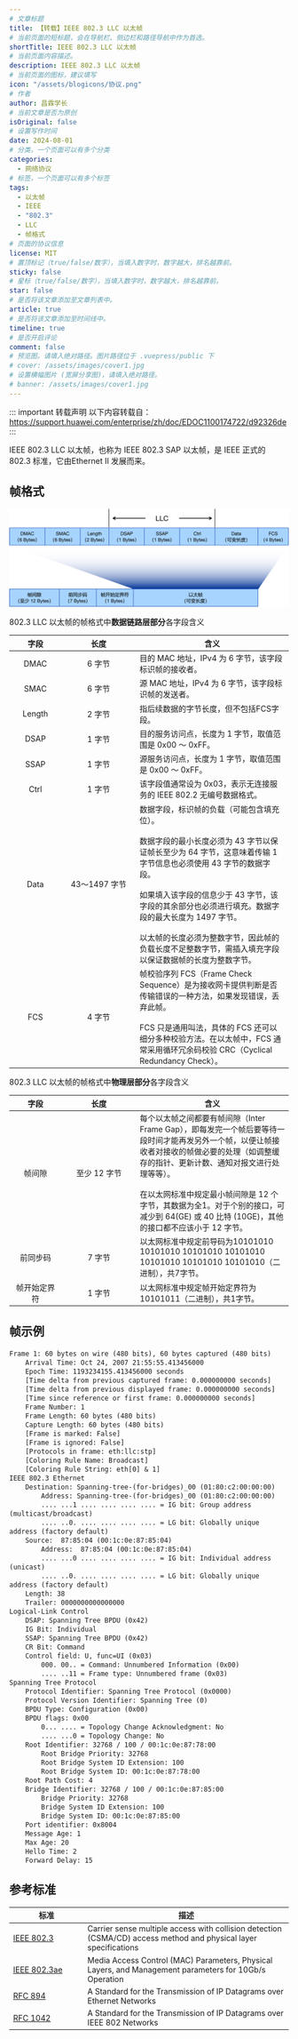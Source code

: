 ```yaml
---
# 文章标题
title: 【转载】IEEE 802.3 LLC 以太帧
# 当前页面的短标题，会在导航栏、侧边栏和路径导航中作为首选。
shortTitle: IEEE 802.3 LLC 以太帧
# 当前页面内容描述。
description: IEEE 802.3 LLC 以太帧
# 当前页面的图标，建议填写
icon: "/assets/blogicons/协议.png"
# 作者
author: 昌霖学长
# 当前文章是否为原创
isOriginal: false
# 设置写作时间
date: 2024-08-01
# 分类，一个页面可以有多个分类
categories: 
  - 网络协议
# 标签，一个页面可以有多个标签
tags: 
  - 以太帧
  - IEEE
  - "802.3"
  - LLC
  - 帧格式
# 页面的协议信息
license: MIT
# 置顶标记（true/false/数字），当填入数字时，数字越大，排名越靠前。
sticky: false
# 星标（true/false/数字），当填入数字时，数字越大，排名越靠前。
star: false
# 是否将该文章添加至文章列表中。
article: true
# 是否将该文章添加至时间线中。
timeline: true
# 是否开启评论
comment: false
# 预览图。请填入绝对路径。图片路径位于 .vuepress/public 下
# cover: /assets/images/cover1.jpg
# 设置横幅图片 (宽屏分享图)，请填入绝对路径。
# banner: /assets/images/cover1.jpg
---
```


::: important 转载声明
以下内容转载自：<https://support.huawei.com/enterprise/zh/doc/EDOC1100174722/d92326de>
:::

IEEE 802.3 LLC 以太帧，也称为 IEEE 802.3 SAP 以太帧，是 IEEE 正式的 802.3 标准，它由Ethernet II 发展而来。

## 帧格式

![IEEE 802.3 LLC 以太帧](/assets/postsimages/2024-08-01-IEEE802.3LLC以太帧/IEEE802.3LLC以太帧.jpeg)

802.3 LLC 以太帧的帧格式中**数据链路层部分**各字段含义

| <div style="width:80px">字段</div> | <div style="width:120px">长度</div> | 含义                                                                                                                                                                                                                                                                                                                                                                                         |
| :--------------------------------: | :---------------------------------: | -------------------------------------------------------------------------------------------------------------------------------------------------------------------------------------------------------------------------------------------------------------------------------------------------------------------------------------------------------------------------------------------- |
|                DMAC                |               6 字节                | 目的 MAC 地址，IPv4 为 6 字节，该字段标识帧的接收者。                                                                                                                                                                                                                                                                                                                                        |
|                SMAC                |               6 字节                | 源 MAC 地址，IPv4 为 6 字节，该字段标识帧的发送者。                                                                                                                                                                                                                                                                                                                                          |
|               Length               |               2 字节                | 指后续数据的字节长度，但不包括FCS字段。                                                                                                                                                                                                                                                                                                                                                      |
|                DSAP                |               1 字节                | 目的服务访问点，长度为 1 字节，取值范围是 0x00 ～ 0xFF。                                                                                                                                                                                                                                                                                                                                     |
|                SSAP                |               1 字节                | 源服务访问点，长度为 1 字节，取值范围是 0x00 ～ 0xFF。                                                                                                                                                                                                                                                                                                                                       |
|                Ctrl                |               1 字节                | 该字段值通常设为 0x03，表示无连接服务的 IEEE 802.2 无编号数据格式。                                                                                                                                                                                                                                                                                                                          |
|                Data                |            43～1497 字节            | 数据字段，标识帧的负载（可能包含填充位）。<br> <br>数据字段的最小长度必须为 43 字节以保证帧长至少为 64 字节，这意味着传输 1 字节信息也必须使用 43 字节的数据字段。<br> <br>如果填入该字段的信息少于 43 字节，该字段的其余部分也必须进行填充。数据字段的最大长度为 1497 字节。<br> <br>以太帧的长度必须为整数字节，因此帧的负载长度不足整数字节，需插入填充字段以保证数据帧的长度为整数字节。 |
|                FCS                 |               4 字节                | 帧校验序列 FCS（Frame Check Sequence）是为接收网卡提供判断是否传输错误的一种方法，如果发现错误，丢弃此帧。<br> <br> FCS 只是通用叫法，具体的 FCS 还可以细分多种校验方法。在以太帧中，FCS 通常采用循环冗余码校验 CRC（Cyclical Redundancy Check）。                                                                                                                                           |

802.3 LLC 以太帧的帧格式中**物理层部分**各字段含义

| <div style="width:80px">字段</div> | <div style="width:120px">长度</div> | 含义                                                                                                                                                                                                                                                                                                                                             |
| :--------------------------------: | :---------------------------------: | ------------------------------------------------------------------------------------------------------------------------------------------------------------------------------------------------------------------------------------------------------------------------------------------------------------------------------------------------ |
|               帧间隙               |            至少 12 字节             | 每个以太帧之间都要有帧间隙（Inter Frame Gap），即每发完一个帧后要等待一段时间才能再发另外一个帧，以便让帧接收者对接收的帧做必要的处理（如调整缓存的指针、更新计数、通知对报文进行处理等等）。<br> <br>在以太网标准中规定最小帧间隙是 12 个字节，其数据为全1。对于个别的接口，可减少到 64(GE) 或 40 比特 (10GE)，其他的接口都不应该小于 12 字节。 |
|              前同步码              |               7 字节                | 以太网标准中规定前导码为10101010 10101010 10101010 10101010 10101010 10101010 10101010（二进制），共7字节。                                                                                                                                                                                                                                      |
|            帧开始定界符            |               1 字节                | 以太网标准中规定帧开始定界符为 10101011（二进制），共1字节。                                                                                                                                                                                                                                                                                     |

## 帧示例

```text
Frame 1: 60 bytes on wire (480 bits), 60 bytes captured (480 bits)
    Arrival Time: Oct 24, 2007 21:55:55.413456000 
    Epoch Time: 1193234155.413456000 seconds
    [Time delta from previous captured frame: 0.000000000 seconds]
    [Time delta from previous displayed frame: 0.000000000 seconds]
    [Time since reference or first frame: 0.000000000 seconds]
    Frame Number: 1
    Frame Length: 60 bytes (480 bits)
    Capture Length: 60 bytes (480 bits)
    [Frame is marked: False]
    [Frame is ignored: False]
    [Protocols in frame: eth:llc:stp]
    [Coloring Rule Name: Broadcast]
    [Coloring Rule String: eth[0] & 1]
IEEE 802.3 Ethernet
    Destination: Spanning-tree-(for-bridges)_00 (01:80:c2:00:00:00)
        Address: Spanning-tree-(for-bridges)_00 (01:80:c2:00:00:00)
        .... ...1 .... .... .... .... = IG bit: Group address (multicast/broadcast)
        .... ..0. .... .... .... .... = LG bit: Globally unique address (factory default)
    Source:  87:85:04 (00:1c:0e:87:85:04)
        Address:  87:85:04 (00:1c:0e:87:85:04)
        .... ...0 .... .... .... .... = IG bit: Individual address (unicast)
        .... ..0. .... .... .... .... = LG bit: Globally unique address (factory default)
    Length: 38
    Trailer: 0000000000000000
Logical-Link Control
    DSAP: Spanning Tree BPDU (0x42)
    IG Bit: Individual
    SSAP: Spanning Tree BPDU (0x42)
    CR Bit: Command
    Control field: U, func=UI (0x03)
        000. 00.. = Command: Unnumbered Information (0x00)
        .... ..11 = Frame type: Unnumbered frame (0x03)
Spanning Tree Protocol
    Protocol Identifier: Spanning Tree Protocol (0x0000)
    Protocol Version Identifier: Spanning Tree (0)
    BPDU Type: Configuration (0x00)
    BPDU flags: 0x00
        0... .... = Topology Change Acknowledgment: No
        .... ...0 = Topology Change: No
    Root Identifier: 32768 / 100 / 00:1c:0e:87:78:00
        Root Bridge Priority: 32768
        Root Bridge System ID Extension: 100
        Root Bridge System ID: 00:1c:0e:87:78:00
    Root Path Cost: 4
    Bridge Identifier: 32768 / 100 / 00:1c:0e:87:85:00
        Bridge Priority: 32768
        Bridge System ID Extension: 100
        Bridge System ID: 00:1c:0e:87:85:00
    Port identifier: 0x8004
    Message Age: 1
    Max Age: 20
    Hello Time: 2
    Forward Delay: 15
```

## 参考标准

| <div style="width:120px">标准</div>                             | 描述                                                                                                             |
| --------------------------------------------------------------- | ---------------------------------------------------------------------------------------------------------------- |
| [IEEE 802.3](http://standards.ieee.org/getieee802/802.3.html)   | Carrier sense multiple access with collision detection (CSMA/CD) access method and physical layer specifications |
| [IEEE 802.3ae](http://standards.ieee.org/getieee802/802.3.html) | Media Access Control (MAC) Parameters, Physical Layers, and Management parameters for 10Gb/s Operation           |
| [RFC 894](https://tools.ietf.org/html/rfc894)                   | A Standard for the Transmission of IP Datagrams over Ethernet Networks                                           |
| [RFC 1042](https://tools.ietf.org/html/rfc1042)                 | A Standard for the Transmission of IP Datagrams over IEEE 802 Networks                                           |
